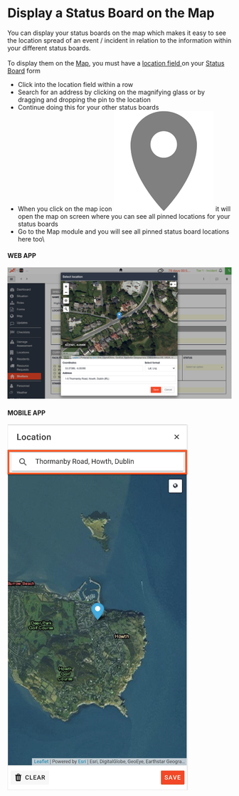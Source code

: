 # Display a Status Board on the Map

You can display your status boards on the map which makes it easy to see the location spread of an event / incident in relation to the information within your different status boards.\
\
To display them on the [Map](./), you must have a [location field ](../admin-area/templates/form-builder-and-field-types/)on your [Status Board](../status-boards/) form 

* Click into the location field within a row
* Search for an address by clicking on the magnifying glass or by dragging and dropping the pin to the location
* Continue doing this for your other status boards
* When you click on the map icon ![](<../../.gitbook/assets/map icon.png>) it will open the map on screen where you can see all pinned locations for your status boards
* Go to the Map module and you will see all pinned status board locations here too\


#### WEB APP

![](<../../.gitbook/assets/display a status board on the map.png>)

#### MOBILE APP 

![](<../../.gitbook/assets/display a status board on the map mobile.png>)

